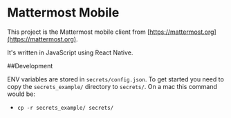 # Mattermost Mobile

This project is the Mattermost mobile client from [https://mattermost.org](https://mattermost.org).

It's written in JavaScript using React Native.

##Development

ENV variables are stored in `secrets/config.json`.  To get started you need to copy the `secrets_example/` directory to `secrets/`.  On a mac this command would be:
- `cp -r secrets_example/ secrets/`
